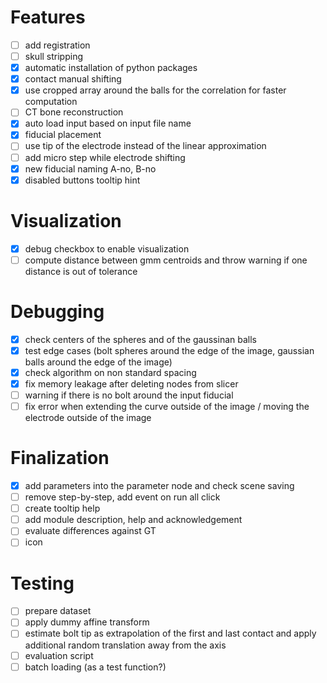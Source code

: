 # Features
- [ ] add registration
- [ ] skull stripping
- [x] automatic installation of python packages
- [X] contact manual shifting
- [x] use cropped array around the balls for the correlation for faster computation
- [ ] CT bone reconstruction
- [x] auto load input based on input file name
- [x] fiducial placement
- [ ] use tip of the electrode instead of the linear approximation
- [ ] add micro step while electrode shifting
- [x] new fiducial naming A-no, B-no
- [x] disabled buttons tooltip hint

# Visualization
- [x] debug checkbox to enable visualization
- [ ] compute distance between gmm centroids and throw warning if one distance is out of tolerance

# Debugging
- [x] check centers of the spheres and of the gaussinan balls
- [x] test edge cases (bolt spheres around the edge of the image, gaussian balls around the edge of the image)
- [x] check algorithm on non standard spacing
- [x] fix memory leakage after deleting nodes from slicer
- [ ] warning if there is no bolt around the input fiducial
- [ ] fix error when extending the curve outside of the image / moving the electrode outside of the image

# Finalization
- [x] add parameters into the parameter node and check scene saving
- [ ] remove step-by-step, add event on run all click
- [ ] create tooltip help
- [ ] add module description, help and acknowledgement
- [ ] evaluate differences against GT
- [ ] icon

# Testing
- [ ] prepare dataset
- [ ] apply dummy affine transform
- [ ] estimate bolt tip as extrapolation of the first and last contact and apply additional random translation away from the axis
- [ ] evaluation script
- [ ] batch loading (as a test function?)